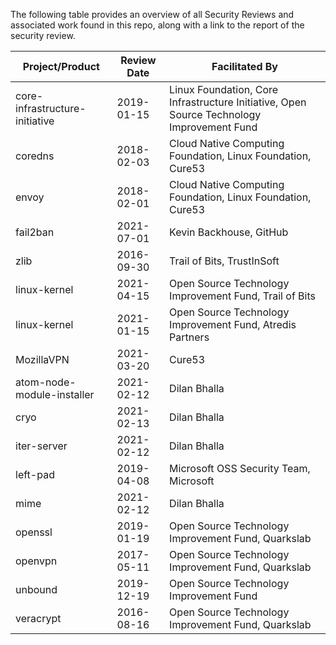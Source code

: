 The following table provides an overview of all Security Reviews and associated work found in this repo, along with a link to the report of the security review.

|Project/Product|Review Date|Facilitated By|
|-|-|-|
|core-infrastructure-initiative| 2019-01-15| Linux Foundation,  Core Infrastructure Initiative,  Open Source Technology Improvement Fund|
|coredns| 2018-02-03| Cloud Native Computing Foundation,  Linux Foundation,  Cure53|
|envoy| 2018-02-01| Cloud Native Computing Foundation,  Linux Foundation,  Cure53|
|fail2ban| 2021-07-01| Kevin Backhouse,  GitHub|
|zlib| 2016-09-30| Trail of Bits,  TrustInSoft|
|linux-kernel| 2021-04-15| Open Source Technology Improvement Fund,  Trail of Bits|
|linux-kernel| 2021-01-15| Open Source Technology Improvement Fund,  Atredis Partners|
|MozillaVPN| 2021-03-20| Cure53|
|atom-node-module-installer| 2021-02-12| Dilan Bhalla|
|cryo| 2021-02-13| Dilan Bhalla|
|iter-server| 2021-02-12| Dilan Bhalla|
|left-pad| 2019-04-08| Microsoft OSS Security Team,  Microsoft|
|mime| 2021-02-12| Dilan Bhalla|
|openssl| 2019-01-19| Open Source Technology Improvement Fund, Quarkslab|
|openvpn| 2017-05-11| Open Source Technology Improvement Fund, Quarkslab|
|unbound| 2019-12-19| Open Source Technology Improvement Fund|
|veracrypt| 2016-08-16| Open Source Technology Improvement Fund, Quarkslab|